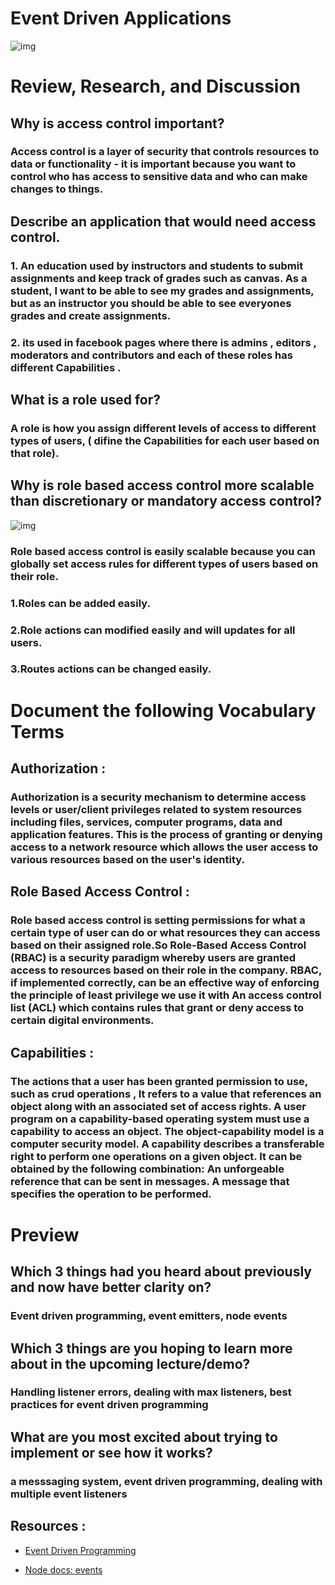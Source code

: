 #  Event Driven Applications

![img](https://www.researchgate.net/profile/Yagil-Engel/publication/220796140/figure/fig2/AS:667826998226961@1536233772916/Components-of-Event-Driven-Architecture.png)

# Review, Research, and Discussion

## Why is access control important?
### Access control is a layer of security that controls resources to data or functionality - it is important because you want to control who has access to sensitive data and who can make changes to things.


## Describe an application that would need access control.

  ### 1. An education used by instructors and students to submit assignments and keep track of grades such as canvas. As a student, I want to be able to see my grades and assignments, but as an instructor you should be able to see everyones grades and create assignments.

  ### 2. its used in facebook pages where there is admins , editors , moderators and contributors and each of these roles has different Capabilities .

## What is a role used for?
### A role is how you assign different levels of access to different types of users, ( difine the Capabilities for each user based on that role).

## Why is role based access control more scalable than discretionary or mandatory access control?

![img](https://www.ehacking.net/wp-content/uploads/2020/01/Role-Based-Access-Control-1.jpg)

### Role based access control is easily scalable because you can globally set access rules for different types of users based on their role.

  ### 1.Roles can be added easily.
  ### 2.Role actions can modified easily and will updates for all users.
  ### 3.Routes actions can be changed easily.

# Document the following Vocabulary Terms

## Authorization :

  ### Authorization is a security mechanism to determine access levels or user/client privileges related to system resources including files, services, computer programs, data and application features. This is the process of granting or denying access to a network resource which allows the user access to various resources based on the user's identity.

## Role Based Access Control :
  ### Role based access control is setting permissions for what a certain type of user can do or what resources they can access based on their assigned role.So Role-Based Access Control (RBAC) is a security paradigm whereby users are granted access to resources based on their role in the company. RBAC, if implemented correctly, can be an effective way of enforcing the principle of least privilege we use it with An access control list (ACL) which contains rules that grant or deny access to certain digital environments.

## Capabilities :
  ### The actions that a user has been granted permission to use, such as crud operations , It refers to a value that references an object along with an associated set of access rights. A user program on a capability-based operating system must use a capability to access an object. The object-capability model is a computer security model. A capability describes a transferable right to perform one operations on a given object. It can be obtained by the following combination: An unforgeable reference that can be sent in messages. A message that specifies the operation to be performed.


# Preview

## Which 3 things had you heard about previously and now have better clarity on?
  ### Event driven programming, event emitters, node events

## Which 3 things are you hoping to learn more about in the upcoming lecture/demo?
  ### Handling listener errors, dealing with max listeners, best practices for event driven programming

## What are you most excited about trying to implement or see how it works?
  ### a messsaging system, event driven programming, dealing with multiple event listeners

## Resources : 

* [Event Driven Programming](https://alligator.io/nodejs/event-driven-programming/)


* [Node docs: events](https://nodejs.org/api/events.html)





